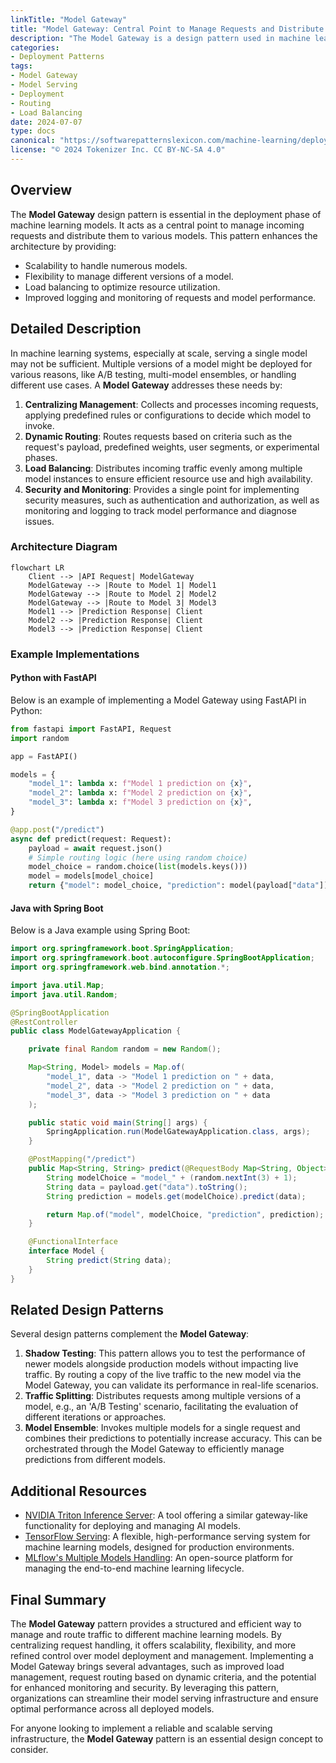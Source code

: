 ```yaml
---
linkTitle: "Model Gateway"
title: "Model Gateway: Central Point to Manage Requests and Distribute to Different Models"
description: "The Model Gateway is a design pattern used in machine learning deployment to centralize request management and effectively distribute them to different models based on specific criteria."
categories:
- Deployment Patterns
tags:
- Model Gateway
- Model Serving
- Deployment
- Routing
- Load Balancing
date: 2024-07-07
type: docs
canonical: "https://softwarepatternslexicon.com/machine-learning/deployment-patterns/serving-infrastructure/model-gateway"
license: "© 2024 Tokenizer Inc. CC BY-NC-SA 4.0"
---
```


## Overview

The **Model Gateway** design pattern is essential in the deployment phase of machine learning models. It acts as a central point to manage incoming requests and distribute them to various models. This pattern enhances the architecture by providing:

- Scalability to handle numerous models.
- Flexibility to manage different versions of a model.
- Load balancing to optimize resource utilization.
- Improved logging and monitoring of requests and model performance.

## Detailed Description

In machine learning systems, especially at scale, serving a single model may not be sufficient. Multiple versions of a model might be deployed for various reasons, like A/B testing, multi-model ensembles, or handling different use cases. A **Model Gateway** addresses these needs by:

1. **Centralizing Management**: Collects and processes incoming requests, applying predefined rules or configurations to decide which model to invoke.
2. **Dynamic Routing**: Routes requests based on criteria such as the request's payload, predefined weights, user segments, or experimental phases.
3. **Load Balancing**: Distributes incoming traffic evenly among multiple model instances to ensure efficient resource use and high availability.
4. **Security and Monitoring**: Provides a single point for implementing security measures, such as authentication and authorization, as well as monitoring and logging to track model performance and diagnose issues.

### Architecture Diagram

```mermaid
flowchart LR
    Client --> |API Request| ModelGateway
    ModelGateway --> |Route to Model 1| Model1
    ModelGateway --> |Route to Model 2| Model2
    ModelGateway --> |Route to Model 3| Model3
    Model1 --> |Prediction Response| Client
    Model2 --> |Prediction Response| Client
    Model3 --> |Prediction Response| Client
```

### Example Implementations

#### Python with FastAPI

Below is an example of implementing a Model Gateway using FastAPI in Python:

```python
from fastapi import FastAPI, Request
import random

app = FastAPI()

models = {
    "model_1": lambda x: f"Model 1 prediction on {x}",
    "model_2": lambda x: f"Model 2 prediction on {x}",
    "model_3": lambda x: f"Model 3 prediction on {x}",
}

@app.post("/predict")
async def predict(request: Request):
    payload = await request.json()
    # Simple routing logic (here using random choice)
    model_choice = random.choice(list(models.keys()))
    model = models[model_choice]
    return {"model": model_choice, "prediction": model(payload["data"])}

```

#### Java with Spring Boot

Below is a Java example using Spring Boot:

```java
import org.springframework.boot.SpringApplication;
import org.springframework.boot.autoconfigure.SpringBootApplication;
import org.springframework.web.bind.annotation.*;

import java.util.Map;
import java.util.Random;

@SpringBootApplication
@RestController
public class ModelGatewayApplication {

    private final Random random = new Random();

    Map<String, Model> models = Map.of(
        "model_1", data -> "Model 1 prediction on " + data,
        "model_2", data -> "Model 2 prediction on " + data,
        "model_3", data -> "Model 3 prediction on " + data
    );

    public static void main(String[] args) {
        SpringApplication.run(ModelGatewayApplication.class, args);
    }

    @PostMapping("/predict")
    public Map<String, String> predict(@RequestBody Map<String, Object> payload) {
        String modelChoice = "model_" + (random.nextInt(3) + 1);
        String data = payload.get("data").toString();
        String prediction = models.get(modelChoice).predict(data);

        return Map.of("model", modelChoice, "prediction", prediction);
    }

    @FunctionalInterface
    interface Model {
        String predict(String data);
    }
}
```

## Related Design Patterns

Several design patterns complement the **Model Gateway**:

1. **Shadow Testing**: This pattern allows you to test the performance of newer models alongside production models without impacting live traffic. By routing a copy of the live traffic to the new model via the Model Gateway, you can validate its performance in real-life scenarios.
2. **Traffic Splitting**: Distributes requests among multiple versions of a model, e.g., an 'A/B Testing' scenario, facilitating the evaluation of different iterations or approaches.
3. **Model Ensemble**: Invokes multiple models for a single request and combines their predictions to potentially increase accuracy. This can be orchestrated through the Model Gateway to efficiently manage predictions from different models.

## Additional Resources

- [NVIDIA Triton Inference Server](https://developer.nvidia.com/nvidia-triton-inference-server): A tool offering a similar gateway-like functionality for deploying and managing AI models.
- [TensorFlow Serving](https://www.tensorflow.org/tfx/guide/serving): A flexible, high-performance serving system for machine learning models, designed for production environments.
- [MLflow's Multiple Models Handling](https://www.mlflow.org/docs/latest/models.html): An open-source platform for managing the end-to-end machine learning lifecycle.

## Final Summary

The **Model Gateway** pattern provides a structured and efficient way to manage and route traffic to different machine learning models. By centralizing request handling, it offers scalability, flexibility, and more refined control over model deployment and management. Implementing a Model Gateway brings several advantages, such as improved load management, request routing based on dynamic criteria, and the potential for enhanced monitoring and security. By leveraging this pattern, organizations can streamline their model serving infrastructure and ensure optimal performance across all deployed models.

For anyone looking to implement a reliable and scalable serving infrastructure, the **Model Gateway** pattern is an essential design concept to consider.

